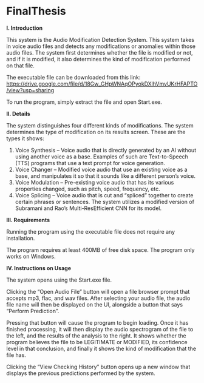 ﻿# FinalThesis
**I.	Introduction**

This system is the Audio Modification Detection System. This system takes in voice audio files and detects any modifications or anomalies within those audio files. The system first determines whether the file is modified or not, and if it is modified, it also determines the kind of modification performed on that file.

The executable file can be downloaded from this link: https://drive.google.com/file/d/18Gw_GHpWNAqOPyokDXlhVmvUKrHFAPTO/view?usp=sharing

To run the program, simply extract the file and open Start.exe. 

**II.	Details**

The system distinguishes four different kinds of modifications. The system determines the type of modification on its results screen. These are the types it shows:
1.	Voice Synthesis – Voice audio that is directly generated by an AI without using another voice as a base. Examples of such are Text-to-Speech (TTS) programs that use a text prompt for voice generation.
2.	Voice Changer – Modified voice audio that use an existing voice as a base, and manipulates it so that it sounds like a different person’s voice.
3.	Voice Modulation – Pre-existing voice audio that has its various properties changed, such as pitch, speed, frequency, etc.
4.	Voice Splicing – Voice audio that is cut and “spliced” together to create certain phrases or sentences.
The system utilizes a modified version of Subramani and Rao’s Multi-ResEfficient CNN for its model.

**III.	Requirements**

Running the program using the executable file does not require any installation.

The program requires at least 400MB of free disk space. The program only works on Windows.

**IV.	Instructions on Usage**

The system opens using the Start.exe file.
 
Clicking the “Open Audio File” button will open a file browser prompt that accepts mp3, flac, and wav files. After selecting your audio file, the audio file name will then be displayed on the UI, alongside a button that says “Perform Prediction”.
 
Pressing that button will cause the program to begin loading. Once it has finished processing, it will then display the audio spectrogram of the file to the left, and the results of the analysis to the right. It shows whether the program believes the file to be LEGITIMATE or MODIFIED, its confidence level in that conclusion, and finally it shows the kind of modification that the file has.
 
Clicking the “View Checking History” button opens up a new window that displays the previous predictions performed by the system.
 

